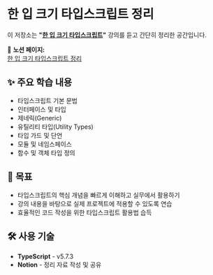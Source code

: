 # 한 입 크기 타입스크립트 정리

이 저장소는 **"[한 입 크기 타입스크립트](https://www.inflearn.com/course/%ED%95%9C%EC%9E%85-%ED%81%AC%EA%B8%B0-%ED%83%80%EC%9E%85%EC%8A%A4%ED%81%AC%EB%A6%BD%ED%8A%B8)"** 강의를 듣고 간단히 정리한 공간입니다.

🔗 **노션 페이지:**  
[한 입 크기 타입스크립트 정리](https://www.notion.so/18225ebebb2c80aab875f5f38cd80831?v=18225ebebb2c8043b59a000c014180f6&pvs=4)

## ✨ 주요 학습 내용

- 타입스크립트 기본 문법
- 인터페이스 및 타입
- 제네릭(Generic)
- 유틸리티 타입(Utility Types)
- 타입 가드 및 단언
- 모듈 및 네임스페이스
- 함수 및 객체 타입 정의

## 🚀 목표

- 타입스크립트의 핵심 개념을 빠르게 이해하고 실무에서 활용하기
- 강의 내용을 바탕으로 실제 프로젝트에 적용할 수 있도록 연습
- 효율적인 코드 작성을 위한 타입스크립트 활용법 습득

## 🛠️ 사용 기술

- **TypeScript** - v5.7.3
- **Notion** - 정리 자료 작성 및 공유
